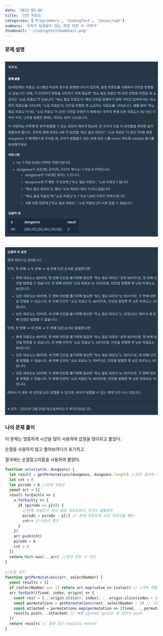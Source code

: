 ```yaml
---
date: '2022-03-06'
title: '던전 피로도'
categories: ['Programmers', 'CodingTest', 'Javascript']
summary: '유저가 탐험할수 있는 최대 던전 수 구하기'
thumbnail: './codingtestthumbnail.png'
---
```


### 문제 설명

## ![file:///C:/Reactblog/LEEBLOG/static/programmers/pirodo.PNG](../static/programmers/pirodo.PNG)

## ![file:///C:/Reactblog/LEEBLOG/static/programmers/pirodo2.PNG](../static/programmers/pirodo2.PNG)

### 나의 문제 풀이

이 문제는 엉뚱하게 시간을 많이 사용하여 삽질을 많이하고 풀었다.

순열을 사용하지 않고 풀어보려다가 포기하고

결국에는 순열알고리즘을 사용하여 풀었다.

```javascript
function solution(k, dungeons) {
  let result = getPermutations(dungeons, dungeons.length) //모든 경우의 수 담기
  let cnt = 0
  let pirodo = k //현재 피로도
  const arr = []
  result.forEach(x => {
    x.forEach(y => {
      if (pirodo >= y[0]) {
        //현재 피로도가 최소 필요 피로도보다 크거나 같을경우
        pirodo = pirodo - y[1] // 현재 피로도에 소모 피로도를 뺀다
        cnt++ //카운터 증가
      }
    })
    arr.push(cnt)
    pirodo = k
    cnt = 0
  })
  return Math.max(...arr) //최대 던전 수 리턴
}

//순열 코드
function getPermutations(arr, selectNumber) {
  const results = []
  if (selectNumber === 1) return arr.map(value => [value]) // 1개씩 택할 때, 바로 모든 배열의 원소 return
  arr.forEach((fixed, index, origin) => {
    const rest = [...origin.slice(0, index), ...origin.slice(index + 1)] // 해당하는 fixed를 제외한 나머지 배열
    const permutations = getPermutations(rest, selectNumber - 1) // 나머지에 대해 순열을 구한다.
    const attached = permutations.map(permutation => [fixed, ...permutation]) // 돌아온 순열에 대해 떼 놓은(fixed) 값 붙이기
    results.push(...attached) // 배열 spread syntax 로 모두다 push
  })
  return results // 결과 담긴 results return
}
```

